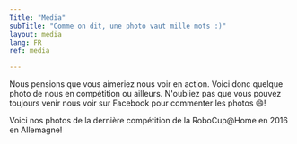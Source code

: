 ```yaml
---
Title: "Media"
subTitle: "Comme on dit, une photo vaut mille mots :)"
layout: media
lang: FR
ref: media

---
```


Nous pensions que vous aimeriez nous voir en action. Voici donc quelque photo de nous en compétition ou ailleurs. N'oubliez pas que vous pouvez toujours venir nous voir sur Facebook pour commenter les photos :smile:!

Voici nos photos de la dernière compétition de la RoboCup@Home en 2016 en Allemagne!
